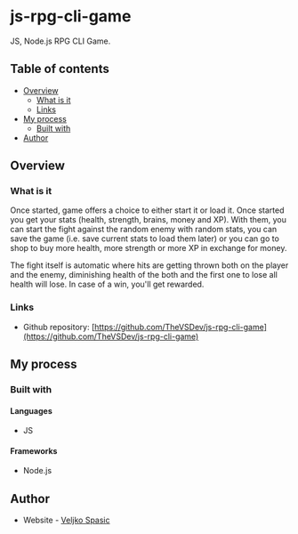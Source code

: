# js-rpg-cli-game

JS, Node.js RPG CLI Game.

## Table of contents

- [Overview](#overview)
  - [What is it](#what-is-it)
  - [Links](#links)
- [My process](#my-process)
  - [Built with](#built-with)
- [Author](#author)

## Overview

### What is it

Once started, game offers a choice to either start it or load it. Once started you get your stats (health, strength, brains, money and XP). With them, you can start the fight against the random enemy with random stats, you can save the game (i.e. save current stats to load them later) or you can go to shop to buy more health, more strength or more XP in exchange for money.

The fight itself is automatic where hits are getting thrown both on the player and the enemy, diminishing health of the both and the first one to lose all health will lose. In case of a win, you'll get rewarded.

### Links

- Github repository: [https://github.com/TheVSDev/js-rpg-cli-game](https://github.com/TheVSDev/js-rpg-cli-game)

## My process

### Built with

#### Languages
- JS

#### Frameworks
- Node.js

## Author

- Website - [Veljko Spasic](https://veljko-spasic.rf.gd)
